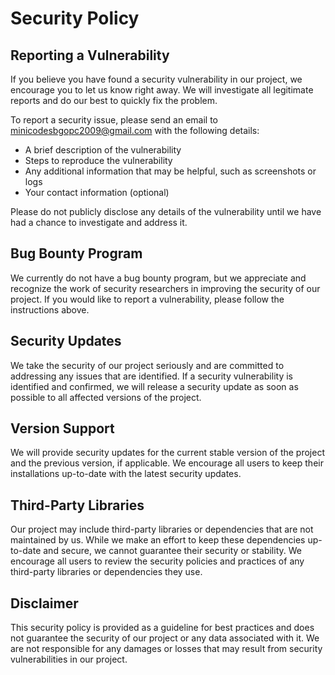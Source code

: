# Security Policy

## Reporting a Vulnerability

If you believe you have found a security vulnerability in our project, we encourage you to let us know right away. We will investigate all legitimate reports and do our best to quickly fix the problem.

To report a security issue, please send an email to minicodesbgopc2009@gmail.com with the following details:

- A brief description of the vulnerability
- Steps to reproduce the vulnerability
- Any additional information that may be helpful, such as screenshots or logs
- Your contact information (optional)

Please do not publicly disclose any details of the vulnerability until we have had a chance to investigate and address it.

## Bug Bounty Program

We currently do not have a bug bounty program, but we appreciate and recognize the work of security researchers in improving the security of our project. If you would like to report a vulnerability, please follow the instructions above.

## Security Updates

We take the security of our project seriously and are committed to addressing any issues that are identified. If a security vulnerability is identified and confirmed, we will release a security update as soon as possible to all affected versions of the project.

## Version Support

We will provide security updates for the current stable version of the project and the previous version, if applicable. We encourage all users to keep their installations up-to-date with the latest security updates.

## Third-Party Libraries

Our project may include third-party libraries or dependencies that are not maintained by us. While we make an effort to keep these dependencies up-to-date and secure, we cannot guarantee their security or stability. We encourage all users to review the security policies and practices of any third-party libraries or dependencies they use.

## Disclaimer

This security policy is provided as a guideline for best practices and does not guarantee the security of our project or any data associated with it. We are not responsible for any damages or losses that may result from security vulnerabilities in our project.
